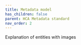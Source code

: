 ```yaml
---
title: Metadata model
has_children: false
parent: HCA Metadata standard
nav_order: 2
---
```


Explanation of entities with images

